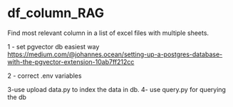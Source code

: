 # df_column_RAG
Find most relevant column in a list of excel files with multiple sheets.


1 - set pgvector db
easiest way https://medium.com/@johannes.ocean/setting-up-a-postgres-database-with-the-pgvector-extension-10ab7ff212cc

2 - correct .env variables

3-use upload data.py to index the data in db.
4- use query.py
for querying the db
